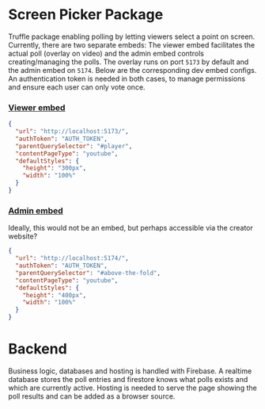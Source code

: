# Screen Picker Package

Truffle package enabling polling by letting viewers select a point on screen. Currently, there are two separate embeds: The viewer embed facilitates the actual poll (overlay on video) and the admin embed controls creating/managing the polls. The overlay runs on port `5173` by default and the admin embed on `5174`. Below are the corresponding dev embed configs. An authentication token is needed in both cases, to manage permissions and ensure each user can only vote once.

### [Viewer embed](viewer-embed)

```json
{
  "url": "http://localhost:5173/",
  "authToken": "AUTH_TOKEN",
  "parentQuerySelector": "#player",
  "contentPageType": "youtube",
  "defaultStyles": {
    "height": "300px",
    "width": "100%"
  }
}
```

### [Admin embed](admin-embed)

Ideally, this would not be an embed, but perhaps accessible via the creator website?

```json
{
  "url": "http://localhost:5174/",
  "authToken": "AUTH_TOKEN",
  "parentQuerySelector": "#above-the-fold",
  "contentPageType": "youtube",
  "defaultStyles": {
    "height": "400px",
    "width": "100%"
  }
}
```

# Backend

Business logic, databases and hosting is handled with Firebase. A realtime database stores the poll entries and firestore knows what polls exists and which are currently active. Hosting is needed to serve the page showing the poll results and can be added as a browser source.
